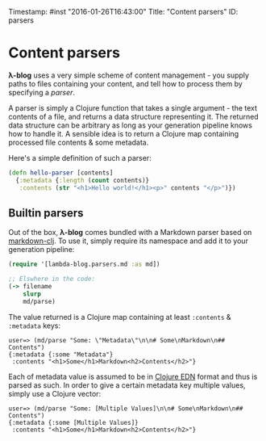 Timestamp: #inst "2016-01-26T16:43:00"
Title: "Content parsers"
ID: parsers

# Content parsers

**λ-blog** uses a very simple scheme of content management - you supply paths to files containing your content, and tell how to process them by specifying a *parser*.

A parser is simply a Clojure function that takes a single argument - the text contents of a file, and returns a data structure representing it. The returned data structure can be arbitrary as long as your generation pipeline knows how to handle it. A sensible idea is to return a Clojure map containing processed file contents & some metadata.

Here's a simple definition of such a parser:

```clojure
(defn hello-parser [contents]
  {:metadata {:length (count contents)}
   :contents (str "<h1>Hello world!</h1><p>" contents "</p>")})
```

## Builtin parsers

Out of the box, **λ-blog** comes bundled with a Markdown parser based on [markdown-clj](https://github.com/yogthos/markdown-clj). To use it, simply require its namespace and add it to your generation pipeline:

```clojure
(require '[lambda-blog.parsers.md :as md])

;; Elswhere in the code:
(-> filename
    slurp
    md/parse)
```

The value returned is a Clojure map containing at least `:contents` & `:metadata` keys:

```clojure-repl
user=> (md/parse "Some: \"Metadata\"\n\n# Some\nMarkdown\n## Contents")
{:metadata {:some "Metadata"}
 :contents "<h1>Some</h1>Markdown<h2>Contents</h2>"}
```

Each of metadata value is assumed to be in [Clojure EDN](https://github.com/edn-format/edn) format and thus is parsed as such. In order to give a certain metadata key multiple values, simply use a Clojure vector:

```clojure-repl
user=> (md/parse "Some: [Multiple Values]\n\n# Some\nMarkdown\n## Contents")
{:metadata {:some [Multiple Values]}
 :contents "<h1>Some</h1>Markdown<h2>Contents</h2>"}
```
